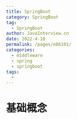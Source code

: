 ```yaml
---
title: SpringBoot
category: SpringBoot
tag: 
  - SpringBoot
author: JavaInterview.cn
date: 2022-4-10
permalink: /pages/e86101/
categories: 
  - middleware
  - spring
  - springboot
tags: 
  - 
---
```


# 基础概念
